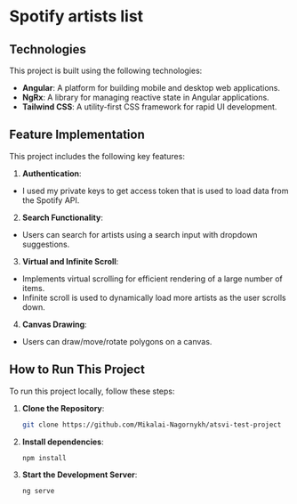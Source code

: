 # Spotify artists list

## Technologies

This project is built using the following technologies:
- **Angular**: A platform for building mobile and desktop web applications.
- **NgRx**: A library for managing reactive state in Angular applications.
- **Tailwind CSS**: A utility-first CSS framework for rapid UI development.

## Feature Implementation

This project includes the following key features:

1. **Authentication**:
  - I used my private keys to get access token that is used to load data from the Spotify API.

2. **Search Functionality**:
  - Users can search for artists using a search input with dropdown suggestions.

3. **Virtual and Infinite Scroll**:
  - Implements virtual scrolling for efficient rendering of a large number of items.
  - Infinite scroll is used to dynamically load more artists as the user scrolls down.

4. **Canvas Drawing**:
  - Users can draw/move/rotate polygons on a canvas.

## How to Run This Project

To run this project locally, follow these steps:

1. **Clone the Repository**:
   ```bash
   git clone https://github.com/Mikalai-Nagornykh/atsvi-test-project

2. **Install dependencies**:
   ```bash
   npm install

3. **Start the Development Server**:
   ```bash
   ng serve
